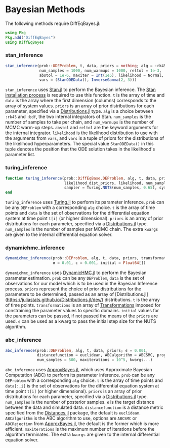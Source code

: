 # Bayesian Methods

The following methods require DiffEqBayes.jl:

```julia
using Pkg
Pkg.add("DiffEqBayes")
using DiffEqBayes
```

### stan_inference

```julia
stan_inference(prob::ODEProblem, t, data, priors = nothing; alg = :rk45,
               num_samples = 1000, num_warmups = 1000, reltol = 1e-3,
               abstol = 1e-6, maxiter = Int(1e5), likelihood = Normal,
               vars = (StanODEData(), InverseGamma(2, 3)))
```

`stan_inference` uses [Stan.jl](https://stanjulia.github.io/CmdStan.jl/latest/INTRO/)
to perform the Bayesian inference. The
[Stan installation process](https://stanjulia.github.io/CmdStan.jl/latest/INSTALLATION/)
is required to use this function. `t` is the array of time
and `data` is the array where the first dimension (columns) corresponds to the
array of system values. `priors` is an array of prior distributions for each
parameter, specified via a [Distributions.jl](https://juliastats.github.io/Distributions.jl/dev/)
type. `alg` is a choice between `:rk45` and `:bdf`, the two internal integrators
of Stan. `num_samples` is the number of samples to take per chain, and `num_warmups`
is the number of MCMC warm-up steps. `abstol` and `reltol` are the keyword
arguments for the internal integrator. `likelihood` is the likelihood distribution
to use with the arguments from `vars`, and `vars` is a tuple of priors for the
distributions of the likelihood hyperparameters. The special value `StanODEData()`
in this tuple denotes the position that the ODE solution takes in the likelihood's
parameter list.

### turing_inference

```julia
function turing_inference(prob::DiffEqBase.DEProblem, alg, t, data, priors;
                          likelihood_dist_priors, likelihood, num_samples = 1000,
                          sampler = Turing.NUTS(num_samples, 0.65), syms, kwargs...)
end
```

`turing_inference` uses [Turing.jl](https://github.com/TuringLang/Turing.jl) to
perform its parameter inference. `prob` can be any `DEProblem` with a corresponding
`alg` choice. `t` is the array of time points and `data` is the set of
observations for the differential equation system at time point `t[i]` (or higher
dimensional). `priors` is an array of prior distributions for each
parameter, specified via a
[Distributions.jl](https://juliastats.github.io/Distributions.jl/dev/)
type. `num_samples` is the number of samples per MCMC chain. The extra `kwargs` are given to the internal differential
equation solver.

### dynamichmc_inference

```julia
dynamichmc_inference(prob::DEProblem, alg, t, data, priors, transformations;
                     σ = 0.01, ϵ = 0.001, initial = Float64[])
```

`dynamichmc_inference` uses [DynamicHMC.jl](https://github.com/tpapp/DynamicHMC.jl) to
perform the Bayesian parameter estimation. `prob` can be any `DEProblem`, `data` is the set
of observations for our model which is to be used in the Bayesian Inference process. `priors` represent the
choice of prior distributions for the parameters to be determined, passed as an array of [Distributions.jl]
(https://juliastats.github.io/Distributions.jl/dev/) distributions. `t` is the array of time points. `transformations`
is an array of [Transformations](https://github.com/tpapp/ContinuousTransformations.jl) imposed for constraining the
parameter values to specific domains. `initial` values for the parameters can be passed, if not passed the means of the
`priors` are used. `ϵ` can be used as a kwarg to pass the initial step size for the NUTS algorithm.

### abc_inference

```julia
abc_inference(prob::DEProblem, alg, t, data, priors; ϵ = 0.001,
              distancefunction = euclidean, ABCalgorithm = ABCSMC, progress = false,
              num_samples = 500, maxiterations = 10^5, kwargs...)
```

`abc_inference` uses [ApproxBayes.jl](https://github.com/marcjwilliams1/ApproxBayes.jl), which uses Approximate Bayesian Computation (ABC) to
perform its parameter inference. `prob` can be any `DEProblem` with a corresponding
`alg` choice. `t` is the array of time points and `data[:,i]` is the set of
observations for the differential equation system at time point `t[i]` (or higher
dimensional). `priors` is an array of prior distributions for each
parameter, specified via a
[Distributions.jl](https://juliastats.github.io/Distributions.jl/dev/)
type. `num_samples` is the number of posterior samples. `ϵ` is the target
distance between the data and simulated data. `distancefunction` is a distance metric specified from the
[Distances.jl](https://github.com/JuliaStats/Distances.jl)
package, the default is `euclidean`. `ABCalgorithm` is the ABC algorithm to use, options are `ABCSMC` or `ABCRejection` from
[ApproxBayes.jl](https://github.com/marcjwilliams1/ApproxBayes.jl), the default
is the former which is more efficient. `maxiterations` is the maximum number of iterations before the algorithm terminates. The extra `kwargs` are given to the internal differential
equation solver.
